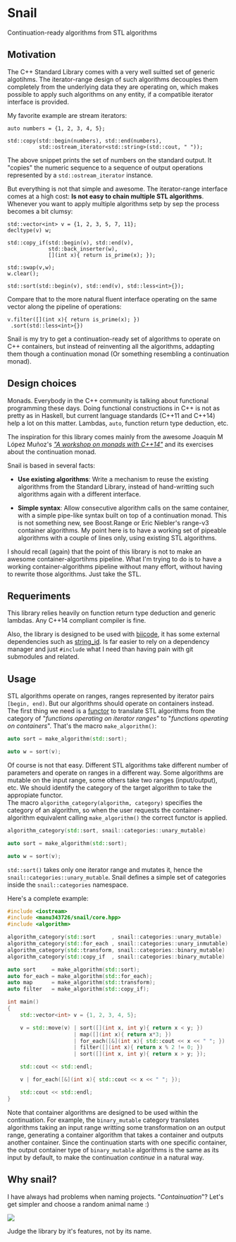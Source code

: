 Snail
=====

Continuation-ready algorithms from STL algorithms

Motivation
----------

The C++ Standard Library comes with a very well suitted set of generic algotihms. The iterator-range design of such algorithms decouples them completely from the underlying data they are operating on,
which makes possible to apply such algorithms on any entity, if a compatible iterator interface is provided. 

My favorite example are stream iterators:

	auto numbers = {1, 2, 3, 4, 5};

    std::copy(std::begin(numbers), std::end(numbers), 
              std::ostream_iterator<std::string>(std::cout, " "));

The above snippet prints the set of numbers on the standard output. It "copies" the numeric sequence to a sequence of output operations represented by a `std::ostream_iterator` instance.

But everything is not that simple and awesome. The iterator-range interface comes at a high cost: **Is not easy to chain multiple STL algorithms**.  Whenever you want to apply multiple algorithms setp by sep the process becomes a bit clumsy:

    std::vector<int> v = {1, 2, 3, 5, 7, 11};
    decltype(v) w;

    std::copy_if(std::begin(v), std::end(v), 
                 std::back_inserter(w), 
                 [](int x){ return is_prime(x); });

    std::swap(v,w);
    w.clear();

    std::sort(std::begin(v), std::end(v), std::less<int>{});

Compare that to the more natural fluent interface operating on the same vector along the pipeline of operations:

    v.filter([](int x){ return is_prime(x); })
     .sort(std::less<int>{})

Snail is my try to get a continuation-ready set of algorithms to operate on C++ containers, but instead of reinventing all the algorithms, addapting them though a continuation monad (Or something resembling a continuation monad).

Design choices
--------------

Monads. Everybody in the C++ community is talking about functional programming these days. Doing functional constructions in C++ is not as pretty as in Haskell, but current language standards (C++11 and C++14) help a lot on this matter. Lambdas, `auto`, function return type deduction, etc.

The inspiration for this library comes mainly from the awesome Joaquín M López Muñoz's [*"A workshop on monads with C++14"*](https://github.com/joaquintides/cpp14monadworkshop) and its exercises about the continuation monad.

Snail is based in several facts:

 - **Use existing algorithms**: Write a mechanism to reuse the existing algorithms from the Standard Library, instead of hand-writting such algorithms again with a different interface.

 - **Simple syntax**: Allow consecutive algorithm calls on the same container, with a simple pipe-like syntax built on top of a continuation monad. This is not something new, see Boost.Range or Eric Niebler's range-v3 container algorithms. My point here is to have a working set of pipeable algorithms with a couple of lines only, using existing STL algorithms.

I should recall (again) that the point of this library is not to make an awesome container-algortihms pipeline. What I'm trying to do is to have a working container-algorithms pipeline without many effort, without having to rewrite those algorithms. Just take the STL.

Requeriments
------------

This library relies heavily on function return type deduction and generic lambdas. Any C++14 compliant compiler is fine.  

Also, the library is designed to be used with [biicode](http://www.biicode.com/), it has some external dependencies such as [string_id](http://www.biicode.com/foonathan/string_id). Is far easier to rely on a dependency manager and just `#include` what I need than having pain with git submodules and related.

Usage
-----

STL algorithms operate on ranges, ranges represented by iterator pairs `[begin, end)`. But our algorithms should operate on containers instead.  
The first thing we need is a [functor](http://en.wikipedia.org/wiki/Functor) to translate STL algorithms from the category of "*functions operating on iterator ranges*" to "*functions operating on containers*". That's the macro `make_algorithm()`:

``` cpp
auto sort = make_algorithm(std::sort);

auto w = sort(v);
```

Of course is not that easy. Different STL algorithms take different number of parameters and operate on ranges in a different way. Some algorithms are mutable on the input range, some others take two ranges (input/output), etc. We should identify the category of the target algorithm to take the appropiate functor.   
The macro `algorithm_category(algorithm, category)` specifies the category of an algorithm, so when the user requests the container-algorithm equivalent calling `make_algorithm()` the correct functor is applied.

``` cpp
algorithm_category(std::sort, snail::categories::unary_mutable)

auto sort = make_algorithm(std::sort);

auto w = sort(v);
```

`std::sort()` takes only one iterator range and mutates it, hence the `snail::categories::unary_mutable`. Snail defines a simple set of categories inside the `snail::categories` namespace.

Here's a complete example:

``` cpp
#include <iostream>
#include <manu343726/snail/core.hpp>
#include <algorithm>

algorithm_category(std::sort     , snail::categories::unary_mutable)
algorithm_category(std::for_each , snail::categories::unary_inmutable)
algorithm_category(std::transform, snail::categories::binary_mutable)
algorithm_category(std::copy_if  , snail::categories::binary_mutable)

auto sort     = make_algorithm(std::sort);
auto for_each = make_algorithm(std::for_each);
auto map      = make_algorithm(std::transform);
auto filter   = make_algorithm(std::copy_if);

int main()
{
    std::vector<int> v = {1, 2, 3, 4, 5};

    v = std::move(v) | sort([](int x, int y){ return x < y; }) 
                     | map([](int x){ return x*3; }) 
                     | for_each([&](int x){ std::cout << x << " "; }) 
                     | filter([](int x){ return x % 2 != 0; })
                     | sort([](int x, int y){ return x > y; });

    std::cout << std::endl;

    v | for_each([&](int x){ std::cout << x << " "; });

    std::cout << std::endl;
}
```

Note that container algorithms are designed to be used within the continuation. For example, the `binary_mutable` category translates algorithms taking an input range writting some transformation on an output range, generating a container algorithm that takes a container and outputs another container. Since the continuation starts with one specific container, the output container type of `binary_mutable` algorithms is the same as its input by default, to make the continuation *continue* in a natural way.

Why snail?
----------

I have always had problems when naming projects. "*Containuation*"? Let's get simpler and choose a random animal name :)

![](https://raw.githubusercontent.com/Manu343726/snail/master/snail.jpg)

Judge the library by it's features, not by its name.

